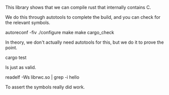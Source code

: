 This library shows that we can compile rust that internally contains C.

We do this through autotools to complete the build, and you can check
for the relevant symbols.

autoreconf -fiv
./configure
make
make cargo_check

In theory, we don't actually need autotools for this, but we do it
to prove the point.

cargo test

Is just as valid.

readelf -Ws librwc.so | grep -i hello

To assert the symbols really did work.

